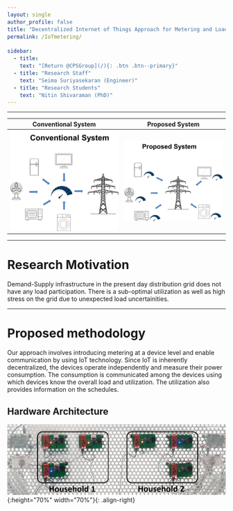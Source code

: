 ```yaml
---
layout: single
author_profile: false
title: "Decentralized Internet of Things Approach for Metering and Load Management"
permalink: /IoTmetering/

sidebar:
  - title:
    text: "[Return @CPSGroup](/){: .btn .btn--primary}"
  - title: "Research Staff"
    text: "Seima Suriyasekaran (Engineer)"
  - title: "Research Students"
    text: "Nitin Shivaraman (PhD)"
---
```


******


Conventional System                               |  Proposed System
:------------------------------------------------:|:-------------------------------------------------:
![](/assets/graphics/Conventional.png)  |  ![](/assets/graphics/proposed.png)

****** 

# Research Motivation

Demand-Supply infrastructure in the present day distribution grid does not have any load participation. There is a sub-optimal utilization as well as high stress on the grid due to unexpected load uncertainities.  

****** 

# Proposed methodology

Our approach involves introducing metering at a device level and enable communication by using IoT technology. Since IoT is inherently decentralized, the devices operate independently and measure their power consumption. The consumption is communicated among the devices using which devices know the overall load and utilization. The utilization also provides information on the schedules.

## Hardware Architecture

![image-left](/assets/graphics/hardware.png){:height="70%" width="70%"}{: .align-right}